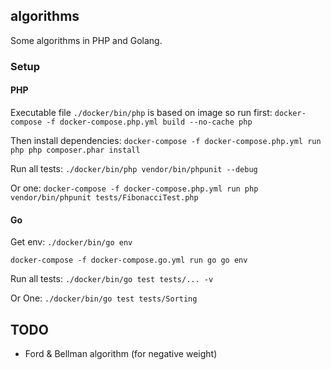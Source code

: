 ## algorithms
Some algorithms in PHP and Golang.

### Setup
#### PHP
Executable file `./docker/bin/php` is based on image so run first:
`docker-compose -f docker-compose.php.yml build --no-cache php`

Then install dependencies:
`docker-compose -f docker-compose.php.yml run php php composer.phar install`

Run all tests:
`./docker/bin/php vendor/bin/phpunit --debug`

Or one:
`docker-compose -f docker-compose.php.yml run php vendor/bin/phpunit tests/FibonacciTest.php`

#### Go
Get env:
`./docker/bin/go env`

`docker-compose -f docker-compose.go.yml run go go env`

Run all tests:
`./docker/bin/go test tests/... -v`

Or One:
`./docker/bin/go test tests/Sorting`

## TODO
* Ford & Bellman algorithm (for negative weight)
